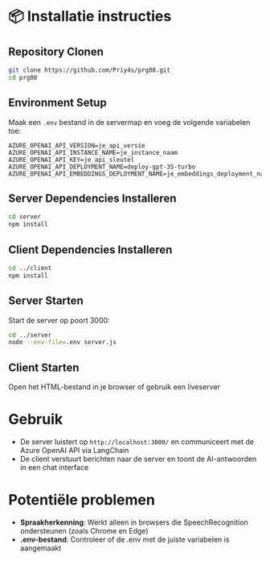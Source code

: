 # 📦 Installatie instructies

## Repository Clonen
```bash
git clone https://github.com/Priy4s/prg08.git
cd prg08
```

## Environment Setup
Maak een `.env` bestand in de servermap en voeg de volgende variabelen toe:
```env
AZURE_OPENAI_API_VERSION=je_api_versie
AZURE_OPENAI_API_INSTANCE_NAME=je_instance_naam
AZURE_OPENAI_API_KEY=je_api_sleutel
AZURE_OPENAI_API_DEPLOYMENT_NAME=deploy-gpt-35-turbo
AZURE_OPENAI_API_EMBEDDINGS_DEPLOYMENT_NAME=je_embeddings_deployment_naam
```

## Server Dependencies Installeren
```bash
cd server
npm install
```

## Client Dependencies Installeren
```bash
cd ../client
npm install
```

## Server Starten
Start de server op poort 3000:
```bash
cd ../server
node --env-file=.env server.js
```

## Client Starten
Open het HTML-bestand in je browser of gebruik een liveserver


# Gebruik
- De server luistert op `http://localhost:3000/` en communiceert met de Azure OpenAI API via LangChain
- De client verstuurt berichten naar de server en toont de AI-antwoorden in een chat interface

# Potentiële problemen
- **Spraakherkenning**: Werkt alleen in browsers die SpeechRecognition ondersteunen (zoals Chrome en Edge)
- **.env-bestand**: Controleer of de .env met de juiste variabelen is aangemaakt
